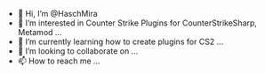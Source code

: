 - 👋 Hi, I’m @HaschMira
- 👀 I’m interested in Counter Strike Plugins for CounterStrikeSharp, Metamod ...
- 🌱 I’m currently learning how to create plugins for CS2 ...
- 💞️ I’m looking to collaborate on ...
- 📫 How to reach me ...

<!---
HaschMira/HaschMira is a ✨ special ✨ repository because its `README.md` (this file) appears on your GitHub profile.
You can click the Preview link to take a look at your changes.
--->
